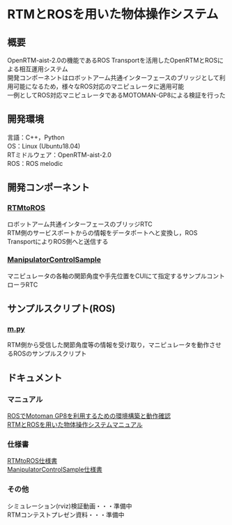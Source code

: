 # RTMとROSを用いた物体操作システム　　
## 概要　　
OpenRTM-aist-2.0の機能であるROS Transportを活用したOpenRTMとROSによる相互運用システム  
開発コンポーネントはロボットアーム共通インターフェースのブリッジとして利用可能になるため，様々なROS対応のマニピュレータに適用可能  
一例としてROS対応マニピュレータであるMOTOMAN-GP8による検証を行った  
## 開発環境　　
言語：C++，Python  
OS：Linux (Ubuntu18.04)  
RTミドルウェア：OpenRTM-aist-2.0  
ROS：ROS melodic  
## 開発コンポーネント  
### [RTMtoROS](https://github.com/Kazufumi-Kobayashi/OpenRTM_ROS_interoperability_system/tree/master/RTC/RTMtoROS)  
ロボットアーム共通インターフェースのブリッジRTC  
RTM側のサービスポートからの情報をデータポートへと変換し，ROS TransportによりROS側へと送信する  
### [ManipulatorControlSample](https://github.com/Kazufumi-Kobayashi/OpenRTM_ROS_interoperability_system/tree/master/RTC/ManipulatorControlSample)  
マニピュレータの各軸の関節角度や手先位置をCUIにて指定するサンプルコントローラRTC
## サンプルスクリプト(ROS)  
### [m.py](https://github.com/Kazufumi-Kobayashi/OpenRTM_ROS_interoperability_system/tree/master/sample_scripts)
RTM側から受信した関節角度等の情報を受け取り，マニピュレータを動作させるROSのサンプルスクリプト     
## ドキュメント  
### マニュアル　　
[ROSでMotoman GP8を利用するための環境構築と動作確認](http://www1.meijo-u.ac.jp/~kohara/cms/technicalreport/ros_motoman_gp8_setup)  
[RTMとROSを用いた物体操作システムマニュアル](https://github.com/Kazufumi-Kobayashi/OpenRTM_ROS_interoperability_system/blob/master/Documents/Manual.pdf)  
### 仕様書  
[RTMtoROS仕様書](https://github.com/Kazufumi-Kobayashi/OpenRTM_ROS_interoperability_system/blob/master/Documents/RTMtoROSSpecification.pdf)  
[ManipulatorControlSample仕様書](https://github.com/Kazufumi-Kobayashi/OpenRTM_ROS_interoperability_system/blob/master/Documents/ManipulatorControlSampleSpecification.pdf)  
### その他  
シミュレーション(rviz)検証動画・・・準備中  
RTMコンテストプレゼン資料・・・準備中
